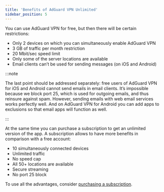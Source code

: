 ```yaml
---
title: 'Benefits of AdGuard VPN Unlimited'
sidebar_position: 5
---
```


You can use AdGuard VPN for free, but then there will be certain restrictions:

- Only 2 devices on which you can simultaneously enable AdGuard VPN
- 3 GB of traffic per month restriction
- 20 Mbit/sec speed limit
- Only some of the server locations are available
- Email clients can’t be used for sending messages (on iOS and Android)

:::note

The last point should be addressed separately: free users of AdGuard VPN for iOS and Android cannot send emails in email clients. It’s impossible because we block port 25, which is used for outgoing emails, and thus reinsure against spam. However, sending emails with web email services works perfectly well. And on AdGuard VPN for Android you can add apps to exclusions so that email apps will function as well.

:::

At the same time you can purchase a subscription to get an unlimited version of the app. A subscription allows to have more benefits in comparison with a free account:

- 10 simultaneously connected devices
- Unlimited traffic
- No speed cap
- All 50+ locations are available
- Secure streaming
- No port 25 block

To use all the advantages, consider [purchasing a subscription](/general/subscription).

